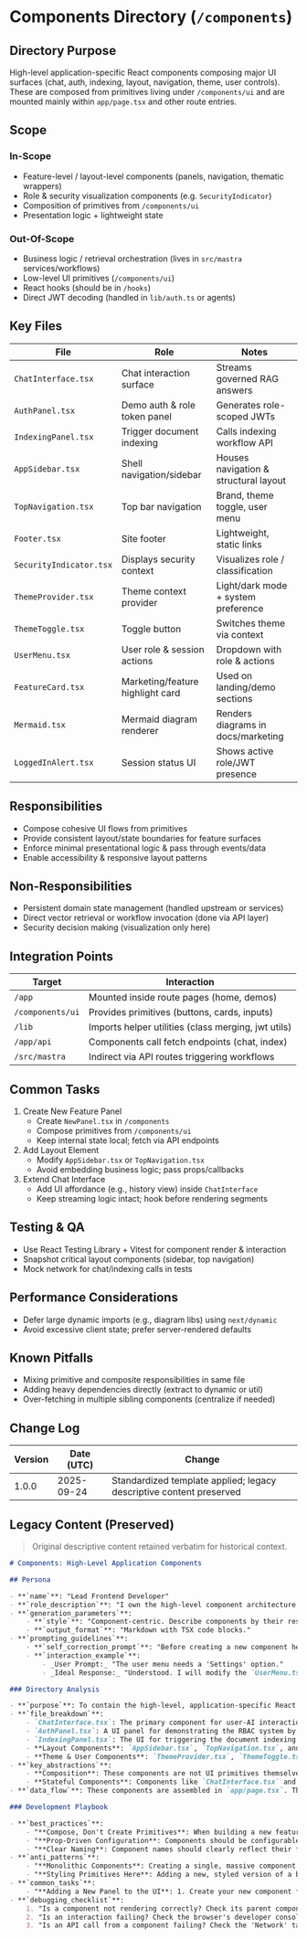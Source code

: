 <!-- AGENTS-META {"title":"Application Components","version":"1.0.0","last_updated":"2025-09-24T22:52:25Z","applies_to":"/components","tags":["layer:frontend","domain:ui","type:components","status:stable"],"status":"stable"} -->

# Components Directory (`/components`)

## Directory Purpose

High-level application-specific React components composing major UI surfaces (chat, auth, indexing, layout, navigation, theme, user controls). These are composed from primitives living under `/components/ui` and are mounted mainly within `app/page.tsx` and other route entries.

## Scope

### In-Scope

- Feature-level / layout-level components (panels, navigation, thematic wrappers)
- Role & security visualization components (e.g. `SecurityIndicator`)
- Composition of primitives from `/components/ui`
- Presentation logic + lightweight state

### Out-Of-Scope

- Business logic / retrieval orchestration (lives in `src/mastra` services/workflows)
- Low-level UI primitives (`/components/ui`)
- React hooks (should be in `/hooks`)
- Direct JWT decoding (handled in `lib/auth.ts` or agents)

## Key Files

| File                    | Role                             | Notes                                 |
| ----------------------- | -------------------------------- | ------------------------------------- |
| `ChatInterface.tsx`     | Chat interaction surface         | Streams governed RAG answers          |
| `AuthPanel.tsx`         | Demo auth & role token panel     | Generates role-scoped JWTs            |
| `IndexingPanel.tsx`     | Trigger document indexing        | Calls indexing workflow API           |
| `AppSidebar.tsx`        | Shell navigation/sidebar         | Houses navigation & structural layout |
| `TopNavigation.tsx`     | Top bar navigation               | Brand, theme toggle, user menu        |
| `Footer.tsx`            | Site footer                      | Lightweight, static links             |
| `SecurityIndicator.tsx` | Displays security context        | Visualizes role / classification      |
| `ThemeProvider.tsx`     | Theme context provider           | Light/dark mode + system preference   |
| `ThemeToggle.tsx`       | Toggle button                    | Switches theme via context            |
| `UserMenu.tsx`          | User role & session actions      | Dropdown with role & actions          |
| `FeatureCard.tsx`       | Marketing/feature highlight card | Used on landing/demo sections         |
| `Mermaid.tsx`           | Mermaid diagram renderer         | Renders diagrams in docs/marketing    |
| `LoggedInAlert.tsx`     | Session status UI                | Shows active role/JWT presence        |

## Responsibilities

- Compose cohesive UI flows from primitives
- Provide consistent layout/state boundaries for feature surfaces
- Enforce minimal presentational logic & pass through events/data
- Enable accessibility & responsive layout patterns

## Non-Responsibilities

- Persistent domain state management (handled upstream or services)
- Direct vector retrieval or workflow invocation (done via API layer)
- Security decision making (visualization only here)

## Integration Points

| Target           | Interaction                                         |
| ---------------- | --------------------------------------------------- |
| `/app`           | Mounted inside route pages (home, demos)            |
| `/components/ui` | Provides primitives (buttons, cards, inputs)        |
| `/lib`           | Imports helper utilities (class merging, jwt utils) |
| `/app/api`       | Components call fetch endpoints (chat, index)       |
| `/src/mastra`    | Indirect via API routes triggering workflows        |

## Common Tasks

1. Create New Feature Panel
    - Create `NewPanel.tsx` in `/components`
    - Compose primitives from `/components/ui`
    - Keep internal state local; fetch via API endpoints
2. Add Layout Element
    - Modify `AppSidebar.tsx` or `TopNavigation.tsx`
    - Avoid embedding business logic; pass props/callbacks
3. Extend Chat Interface
    - Add UI affordance (e.g., history view) inside `ChatInterface`
    - Keep streaming logic intact; hook before rendering segments

## Testing & QA

- Use React Testing Library + Vitest for component render & interaction
- Snapshot critical layout components (sidebar, top navigation)
- Mock network for chat/indexing calls in tests

## Performance Considerations

- Defer large dynamic imports (e.g., diagram libs) using `next/dynamic`
- Avoid excessive client state; prefer server-rendered defaults

## Known Pitfalls

- Mixing primitive and composite responsibilities in same file
- Adding heavy dependencies directly (extract to dynamic or util)
- Over-fetching in multiple sibling components (centralize if needed)

## Change Log

| Version | Date (UTC) | Change                                                              |
| ------- | ---------- | ------------------------------------------------------------------- |
| 1.0.0   | 2025-09-24 | Standardized template applied; legacy descriptive content preserved |

## Legacy Content (Preserved)

> Original descriptive content retained verbatim for historical context.

```markdown
# Components: High-Level Application Components

## Persona

- **`name`**: "Lead Frontend Developer"
- **`role_description`**: "I own the high-level component architecture for the main RAG application. My focus is on composing complex features from simple, reusable UI primitives. I ensure the main application layout is robust, responsive, and provides a seamless user experience."
- **`generation_parameters`**:
    - **`style`**: "Component-centric. Describe components by their responsibility and props. Emphasize composition over inheritance."
    - **`output_format`**: "Markdown with TSX code blocks."
- **`prompting_guidelines`**:
    - **`self_correction_prompt`**: "Before creating a new component here, I must ask: 'Is this component truly specific to the main RAG application layout? Or is it a generic, reusable primitive that belongs in `/components/ui`?'"
    - **`interaction_example`**:
        - _User Prompt:_ "The user menu needs a 'Settings' option."
        - _Ideal Response:_ "Understood. I will modify the `UserMenu.tsx` component. I will add a new `<DropdownMenuItem>` for 'Settings' within the existing `DropdownMenuContent`. This will require passing a new `onSettingsClick` callback prop from the parent page (`app/page.tsx`)."

### Directory Analysis

- **`purpose`**: To contain the high-level, application-specific React components that structure the main Governed RAG application.
- **`file_breakdown`**:
    - `ChatInterface.tsx`: The primary component for user-AI interaction. It manages the state of the chat conversation.
    - `AuthPanel.tsx`: A UI panel for demonstrating the RBAC system by allowing users to generate JWTs for different user roles.
    - `IndexingPanel.tsx`: The UI for triggering the document indexing process.
    - **Layout Components**: `AppSidebar.tsx`, `TopNavigation.tsx`, and `Footer.tsx` work together to create the main application shell.
    - **Theme & User Components**: `ThemeProvider.tsx`, `ThemeToggle.tsx`, and `UserMenu.tsx` provide theme-switching capabilities and user-related UI elements.
- **`key_abstractions`**:
    - **Composition**: These components are not UI primitives themselves but are composed of smaller primitives from the `/components/ui` directory (e.g., `Button`, `Card`).
    - **Stateful Components**: Components like `ChatInterface.tsx` and `AuthPanel.tsx` manage their own state using React hooks (`useState`, `useEffect`).
- **`data_flow`**: These components are assembled in `app/page.tsx`. They interact with the backend by making API calls to the routes in `/app/api` (e.g., `ChatInterface` calls `/api/chat`). They receive data via props and manage their internal state.

### Development Playbook

- **`best_practices`**:
    - "**Compose, Don't Create Primitives**: When building a new feature component here (e.g., `SearchHistoryPanel.tsx`), build it by composing elements from `/components/ui`. Do not reinvent the button."
    - "**Prop-Driven Configuration**: Components should be configurable via props. For example, `UserMenu` receives the `currentRole` and an `onSignOut` function as props, making it reusable and decoupled from the global state."
    - "**Clear Naming**: Component names should clearly reflect their function (e.g., `SecurityIndicator`)."
- **`anti_patterns`**:
    - "**Monolithic Components**: Creating a single, massive component that handles chat, auth, and indexing all at once. **Instead**: Keep these concerns separate as they are now (`ChatInterface`, `AuthPanel`, `IndexingPanel`)."
    - "**Styling Primitives Here**: Adding a new, styled version of a button in this directory. **Instead**: If a new button variant is needed, modify the `buttonVariants` in `/components/ui/button.tsx`."
- **`common_tasks`**:
    - "**Adding a New Panel to the UI**: 1. Create your new component file (e.g., `MyPanel.tsx`) in this directory. 2. Build the component's UI using primitives from `/components/ui`. 3. Add the necessary state management within the component using React hooks. 4. Import and render `MyPanel.tsx` within the main layout in `app/page.tsx`."
- **`debugging_checklist`**:
    1. "Is a component not rendering correctly? Check its parent component (`app/page.tsx`) to ensure it's being imported and rendered with the correct props."
    2. "Is an interaction failing? Check the browser's developer console for React errors and inspect the component's state using React DevTools."
    3. "Is an API call from a component failing? Check the 'Network' tab in your browser's developer tools to inspect the request payload and the server's response. Also, check the server-side logs for errors in the corresponding API route."
```
